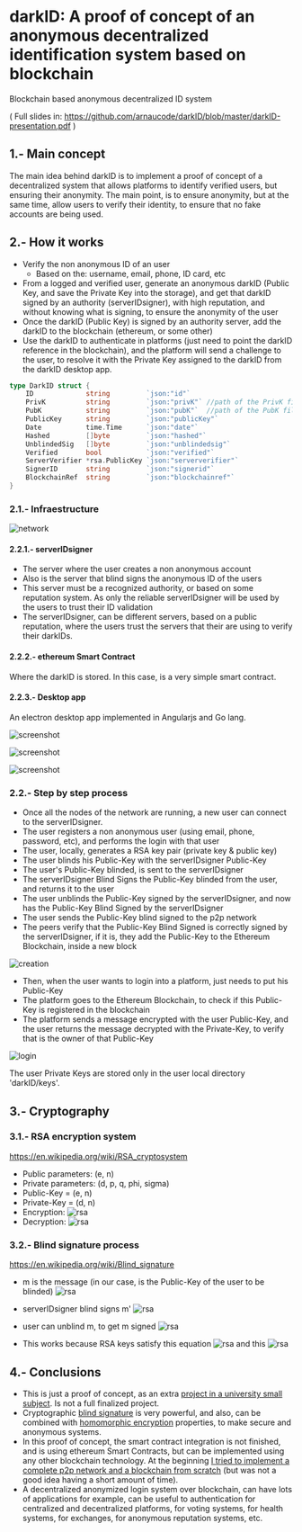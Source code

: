 # darkID: A proof of concept of an anonymous decentralized identification system based on blockchain
Blockchain based anonymous decentralized ID system

( Full slides in: https://github.com/arnaucode/darkID/blob/master/darkID-presentation.pdf )

## 1.- Main concept
The main idea behind darkID is to implement a proof of concept of a decentralized system that allows platforms to identify verified users, but ensuring their anonymity.
The main point, is to ensure anonymity, but at the same time, allow users to verify their identity, to ensure that no fake accounts are being used.


## 2.- How it works

- Verify the non anonymous ID of an user
  - Based on the: username, email, phone, ID card, etc
- From a logged and verified user, generate an anonymous darkID (Public Key, and save the Private Key into the storage), and get that darkID signed by an authority (serverIDsigner), with high reputation, and without knowing what is signing, to ensure the anonymity of the user
- Once the darkID (Public Key) is signed by an authority server, add the darkID to the blockchain (ethereum, or some other)
- Use the darkID to authenticate in platforms (just need to point the darkID reference in the blockchain), and the platform will send a challenge to the user, to resolve it with the Private Key assigned to the darkID from the darkID desktop app.

```go
type DarkID struct {
	ID             string         `json:"id"`
	PrivK          string         `json:"privK"` //path of the PrivK file
	PubK           string         `json:"pubK"`  //path of the PubK file
	PublicKey      string         `json:"publicKey"`
	Date           time.Time      `json:"date"`
	Hashed         []byte         `json:"hashed"`
	UnblindedSig   []byte         `json:"unblindedsig"`
	Verified       bool           `json:"verified"`
	ServerVerifier *rsa.PublicKey `json:"serververifier"`
	SignerID       string         `json:"signerid"`
	BlockchainRef  string         `json:"blockchainref"`
}
```

### 2.1.- Infraestructure

![network](https://raw.githubusercontent.com/arnaucode/darkID/master/documentation/darkID-network.png "network")


#### 2.2.1.- serverIDsigner
- The server where the user creates a non anonymous account
- Also is the server that blind signs the anonymous ID of the users
- This server must be a recognized authority, or based on some reputation system. As only the reliable serverIDsigner will be used by the users to trust their ID validation
- The serverIDsigner, can be different servers, based on a public reputation, where the users trust the servers that their are using to verify their darkIDs.

#### 2.2.2.- ethereum Smart Contract
Where the darkID is stored. In this case, is a very simple smart contract.

#### 2.2.3.- Desktop app
An electron desktop app implemented in Angularjs and Go lang.

![screenshot](https://raw.githubusercontent.com/arnaucode/darkID/master/documentation/darkID-screenshot01.png "screenshot")

![screenshot](https://raw.githubusercontent.com/arnaucode/darkID/master/documentation/darkID-screenshot02.png "screenshot")

![screenshot](https://raw.githubusercontent.com/arnaucode/darkID/master/documentation/darkID-screenshot03.png "screenshot")


### 2.2.- Step by step process

- Once all the nodes of the network are running, a new user can connect to the serverIDsigner.
- The user registers a non anonymous user (using email, phone, password, etc), and performs the login with that user
- The user, locally, generates a RSA key pair (private key & public key)
- The user blinds his Public-Key with the serverIDsigner Public-Key
- The user's Public-Key blinded, is sent to the serverIDsigner
- The serverIDsigner Blind Signs the Public-Key blinded from the user, and returns it to the user
- The user unblinds the Public-Key signed by the serverIDsigner, and now has the Public-Key Blind Signed by the serverIDsigner
- The user sends the Public-Key blind signed to the p2p network
- The peers verify that the Public-Key Blind Signed is correctly signed by the serverIDsigner, if it is, they add the Public-Key to the Ethereum Blockchain, inside a new block

![creation](https://raw.githubusercontent.com/arnaucode/darkID/master/documentation/darkID-creation.png "creation")

- Then, when the user wants to login into a platform, just needs to put his Public-Key
- The platform goes to the Ethereum Blockchain, to check if this Public-Key is registered in the blockchain
- The platform sends a message encrypted with the user Public-Key, and the user returns the message decrypted with the Private-Key, to verify that is the owner of that Public-Key

![login](https://raw.githubusercontent.com/arnaucode/darkID/master/documentation/darkID-login.png "login")

The user Private Keys are stored only in the user local directory 'darkID/keys'.

## 3.- Cryptography
### 3.1.- RSA encryption system
https://en.wikipedia.org/wiki/RSA_cryptosystem
- Public parameters: (e, n)
- Private parameters: (d, p, q, phi, sigma)
- Public-Key = (e, n)
- Private-Key = (d, n)
- Encryption:
![rsa](https://wikimedia.org/api/rest_v1/media/math/render/svg/fbfc70524a1ad983e6f3aac51226b9ca92fefb10 "rsa")
- Decryption:
![rsa](https://wikimedia.org/api/rest_v1/media/math/render/svg/10227461ee5f4784484f082d744ba5b8c468668c "rsa")


### 3.2.- Blind signature process
https://en.wikipedia.org/wiki/Blind_signature
- m is the message (in our case, is the Public-Key of the user to be blinded)
![rsa](https://wikimedia.org/api/rest_v1/media/math/render/svg/a59b57fa153c8b327605672caadb0ecf59e5795a "rsa")

- serverIDsigner blind signs m'
![rsa](https://wikimedia.org/api/rest_v1/media/math/render/svg/e726b003ff1649f9254032cffae42d80577da787 "rsa")

- user can unblind m, to get m signed
![rsa](https://wikimedia.org/api/rest_v1/media/math/render/svg/e96fad0e1d46ec4c55986d1c8fc84e8c44259ecc "rsa")

- This works because RSA keys satisfy this equation
![rsa](https://wikimedia.org/api/rest_v1/media/math/render/svg/d6bd21fb4e25c311df07b50c313a248d978c3212 "rsa") and this ![rsa](https://wikimedia.org/api/rest_v1/media/math/render/svg/c13170a26e031125b417f22644fb64384c04eea7 "rsa")


## 4.- Conclusions
- This is just a proof of concept, as an extra [project in a university small subject](https://github.com/arnaucode/darkID/blob/master/darkID-presentation.pdf). Is not a full finalized project.
- Cryptographic [blind signature](https://en.wikipedia.org/wiki/Blind_signature) is very powerful, and also, can be combined with [homomorphic encryption](https://en.wikipedia.org/wiki/Homomorphic_encryption) properties, to make secure and anonymous systems.
- In this proof of concept, the smart contract integration is not finished, and is using ethereum Smart Contracts, but can be implemented using any other blockchain technology. At the beginning [I tried to implement a complete p2p network and a blockchain from scratch](https://github.com/arnaucode/blockchainIDsystem) (but was not a good idea having a short amount of time).
- A decentralized anonymized login system over blockchain, can have lots of applications for example, can be useful to authentication for centralized and decentralized platforms, for voting systems, for health systems, for exchanges, for anonymous reputation systems, etc.
